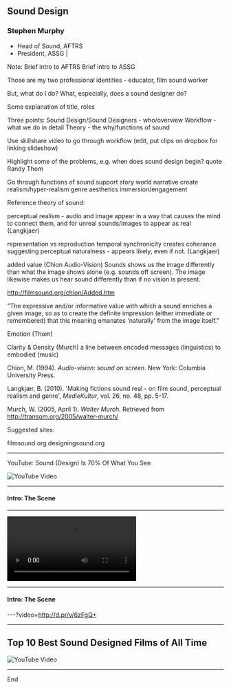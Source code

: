 ## Sound Design

### Stephen Murphy

- Head of Sound, AFTRS
- President, ASSG |

Note:
Brief intro to AFTRS
Brief intro to ASSG


Those are my two professional identities - educator, film sound worker

But, what do I do? What, especially, does a sound designer do?

Some explanation of title, roles

Three points:
Sound Design/Sound Designers - who/overview
Workflow - what we do in detail
Theory - the why/functions of sound



Use skillshare video to go through workflow (edit, put clips on dropbox for linking slideshow)

Highlight some of the problems, e.g. when does sound design begin?
quote Randy Thom

Go through functions of sound
support story world
narrative
create realism/hyper-realism
genre
aesthetics
immersion/engagement

Reference theory of sound:

perceptual realism - audio and image appear in a way that causes the mind to connect them, and for unreal sounds/images to appear as real
(Langkjaer)

representation vs reproduction 
temporal synchronicity creates coherance suggesting perceptual naturalness - appears likely, even if not.
(Langkjaer)

added value (Chion Audio-Vision)
Sounds shows us the image differently than what the image shows alone (e.g. sounds off screen). The image likewise makes us hear sound differently than if no vision is present.

http://filmsound.org/chion/Added.htm

"The expressive and/or informative value with which a sound enriches a given image, so as to create the definite impression (either immediate or remembered) that this meaning emanates 'naturally' from the image itself."

Emotion (Thom)

Clarity & Density (Murch)
 a line between encoded messages (linguistics) to embodied (music)

Chion, M. (1994). _Audio-vision: sound on screen_. New York: Columbia University Press.

Langkjær, B. (2010). 'Making fictions sound real - on film sound, perceptual realism and genre', _MedieKultur_, vol. 26, no. 48, pp. 5-17.

Murch, W. (2005, April 1). _Walter Murch._ Retrieved from http://transom.org/2005/walter-murch/

Suggested sites:

filmsound.org
designingsound.org

---

YouTube: Sound (Design) Is 70% Of What You See

![YouTube Video](https://www.youtube.com/embed/Jb2RRoEt4_M)

---

#### Intro: The Scene

---

![Clip](http://d.pr/v/6zFgQ.mp4)

---

#### Intro: The Scene

---?video=http://d.pr/v/6zFgQ+

---

## Top 10 Best Sound Designed Films of All Time
![YouTube Video](https://www.youtube.com/embed/GBrl96hyChc)

---

End